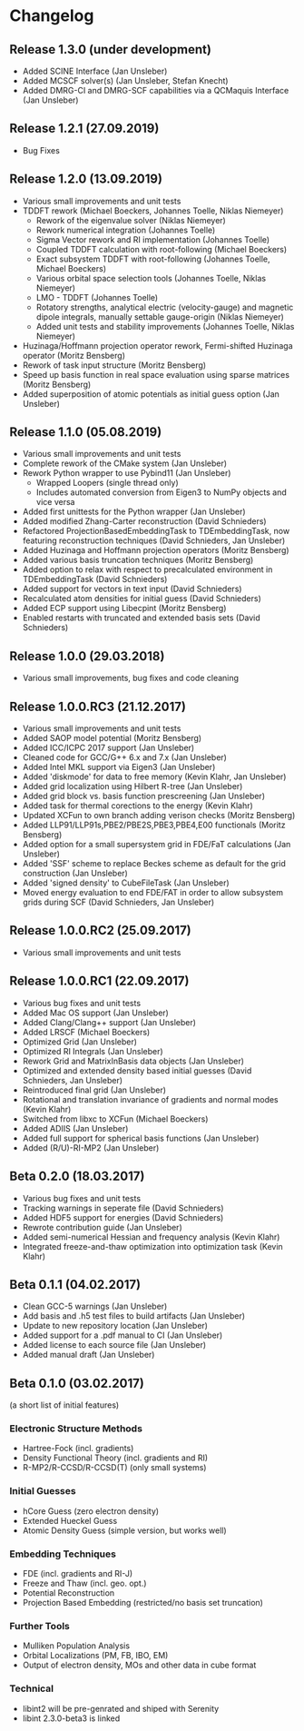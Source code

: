 Changelog
===============================

Release 1.3.0 (under development)
-------------------------------
 - Added SCINE Interface (Jan Unsleber)
 - Added MCSCF solver(s) (Jan Unsleber, Stefan Knecht)
 - Added DMRG-CI and DMRG-SCF capabilities via a QCMaquis Interface (Jan Unsleber)

Release 1.2.1 (27.09.2019)
-------------------------------
 - Bug Fixes

Release 1.2.0 (13.09.2019)
-------------------------------
 - Various small improvements and unit tests
 - TDDFT rework (Michael Boeckers, Johannes Toelle, Niklas Niemeyer)
   - Rework of the eigenvalue solver (Niklas Niemeyer)
   - Rework numerical integration (Johannes Toelle)
   - Sigma Vector rework and RI implementation (Johannes Toelle)
   - Coupled TDDFT calculation with root-following (Michael Boeckers)
   - Exact subsystem TDDFT with root-following (Johannes Toelle, Michael Boeckers)
   - Various orbital space selection tools (Johannes Toelle, Niklas Niemeyer)
   - LMO - TDDFT (Johannes Toelle)
   - Rotatory strengths, analytical electric (velocity-gauge) and magnetic dipole integrals, manually settable gauge-origin (Niklas Niemeyer)
   - Added unit tests and stability improvements (Johannes Toelle, Niklas Niemeyer)
 - Huzinaga/Hoffmann projection operator rework, Fermi-shifted Huzinaga operator (Moritz Bensberg)
 - Rework of task input structure (Moritz Bensberg)
 - Speed up basis function in real space evaluation using sparse matrices (Moritz Bensberg)
 - Added superposition of atomic potentials as initial guess option (Jan Unsleber)

Release 1.1.0 (05.08.2019)
-------------------------------
 - Various small improvements and unit tests
 - Complete rework of the CMake system (Jan Unsleber)
 - Rework Python wrapper to use Pybind11 (Jan Unsleber)
   - Wrapped Loopers (single thread only)
   - Includes automated conversion from Eigen3 to NumPy objects and vice versa
 - Added first unittests for the Python wrapper (Jan Unsleber)
 - Added modified Zhang-Carter reconstruction (David Schnieders)
 - Refactored ProjectionBasedEmbeddingTask to TDEmbeddingTask, now featuring reconstruction techniques (David Schnieders, Jan Unsleber)
 - Added Huzinaga and Hoffmann projection operators (Moritz Bensberg)
 - Added various basis truncation techniques (Moritz Bensberg)
 - Added option to relax with respect to precalculated environment in TDEmbeddingTask (David Schnieders)
 - Added support for vectors in text input (David Schnieders)
 - Recalculated atom densities for initial guess (David Schnieders)
 - Added ECP support using Libecpint (Moritz Bensberg)
 - Enabled restarts with truncated and extended basis sets (David Schnieders)

Release 1.0.0 (29.03.2018)
-------------------------------
 - Various small improvements, bug fixes and code cleaning  
 
Release 1.0.0.RC3 (21.12.2017)
-------------------------------
 - Various small improvements and unit tests
 - Added SAOP model potential (Moritz Bensberg)
 - Added ICC/ICPC 2017 support (Jan Unsleber)
 - Cleaned code for GCC/G++ 6.x and 7.x (Jan Unsleber)
 - Added Intel MKL support via Eigen3 (Jan Unsleber)
 - Added 'diskmode' for data to free memory (Kevin Klahr, Jan Unsleber)
 - Added grid localization using Hilbert R-tree (Jan Unsleber)
 - Added grid block vs. basis function prescreening (Jan Unsleber)
 - Added task for thermal corections to the energy (Kevin Klahr)
 - Updated XCFun to own branch adding verison checks (Moritz Bensberg)
 - Added LLP91/LLP91s,PBE2/PBE2S,PBE3,PBE4,E00 functionals (Moritz Bensberg)
 - Added option for a small supersystem grid in FDE/FaT calculations (Jan Unsleber)
 - Added 'SSF' scheme to replace Beckes scheme as default for the grid construction (Jan Unsleber)
 - Added 'signed density' to CubeFileTask (Jan Unsleber)
 - Moved energy evaluation to end FDE/FAT in order to allow subsystem grids during SCF (David Schnieders, Jan Unsleber)
 
Release 1.0.0.RC2 (25.09.2017)
-------------------------------
 - Various small improvements and unit tests

Release 1.0.0.RC1 (22.09.2017)
-------------------------------
 - Various bug fixes and unit tests
 - Added Mac OS support (Jan Unsleber)
 - Added Clang/Clang++ support (Jan Unsleber)
 - Added LRSCF (Michael Boeckers)
 - Optimized Grid (Jan Unsleber)
 - Optimized RI Integrals (Jan Unsleber)
 - Rework Grid and MatrixInBasis data objects (Jan Unsleber)
 - Optimized and extended density based initial guesses (David Schnieders, Jan Unsleber)
 - Reintroduced final grid (Jan Unsleber)
 - Rotational and translation invariance of gradients and normal modes (Kevin Klahr)
 - Switched from libxc to XCFun (Michael Boeckers)
 - Added ADIIS (Jan Unsleber)
 - Added full support for spherical basis functions (Jan Unsleber)
 - Added (R/U)-RI-MP2 (Jan Unsleber)

Beta 0.2.0 (18.03.2017)
-------------------------------
 - Various bug fixes and unit tests
 - Tracking warnings in seperate file (David Schnieders)
 - Added HDF5 support for energies (David Schnieders)
 - Rewrote contribution guide (Jan Unsleber)
 - Added semi-numerical Hessian and frequency analysis (Kevin Klahr)
 - Integrated freeze-and-thaw optimization into optimization task (Kevin Klahr)

Beta 0.1.1 (04.02.2017)
-------------------------------
 - Clean GCC-5 warnings (Jan Unsleber)
 - Add basis and .h5 test files to build artifacts (Jan Unsleber)
 - Update to new repository location (Jan Unsleber) 
 - Added support for a .pdf manual to CI (Jan Unsleber)
 - Added license to each source file (Jan Unsleber)
 - Added manual draft (Jan Unsleber)

Beta 0.1.0 (03.02.2017) 
-------------------------------
(a short list of initial features)

### Electronic Structure Methods
 - Hartree-Fock (incl. gradients) 
 - Density Functional Theory (incl. gradients and RI)
 - R-MP2/R-CCSD/R-CCSD(T) (only small systems)

### Initial Guesses
- hCore Guess (zero electron density)
- Extended Hueckel Guess 
- Atomic Density Guess (simple version, but works well)

### Embedding Techniques
- FDE (incl. gradients and RI-J)
- Freeze and Thaw (incl. geo. opt.)
- Potential Reconstruction
- Projection Based Embedding (restricted/no basis set truncation)

### Further Tools
- Mulliken Population Analysis
- Orbital Localizations (PM, FB, IBO, EM)
- Output of electron density, MOs and other data in cube format

### Technical
- libint2 will be pre-genrated and shiped with Serenity
- libint 2.3.0-beta3 is linked 
